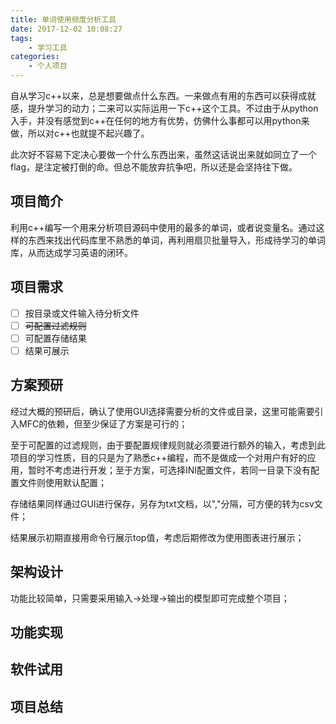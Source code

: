 ```yaml
---
title: 单词使用频度分析工具
date: 2017-12-02 10:08:27
tags:
	- 学习工具
categories:
	- 个人项目
---
```


自从学习c++以来，总是想要做点什么东西。一来做点有用的东西可以获得成就感，提升学习的动力；二来可以实际运用一下c++这个工具。不过由于从python入手，并没有感觉到c++在任何的地方有优势，仿佛什么事都可以用python来做，所以对c++也就提不起兴趣了。

此次好不容易下定决心要做一个什么东西出来，虽然这话说出来就如同立了一个flag，是注定被打倒的命。但总不能放弃抗争吧，所以还是会坚持往下做。

## 项目简介
利用c++编写一个用来分析项目源码中使用的最多的单词，或者说变量名。通过这样的东西来找出代码库里不熟悉的单词，再利用扇贝批量导入，形成待学习的单词库，从而达成学习英语的闭环。

## 项目需求
- [ ] 按目录或文件输入待分析文件
- [ ] ~~可配置过滤规则~~
- [ ] 可配置存储结果
- [ ] 结果可展示

## 方案预研
经过大概的预研后，确认了使用GUI选择需要分析的文件或目录，这里可能需要引入MFC的依赖，但至少保证了方案是可行的；

至于可配置的过滤规则，由于要配置规律规则就必须要进行额外的输入，考虑到此项目的学习性质，目的只是为了熟悉c++编程，而不是做成一个对用户有好的应用，暂时不考虑进行开发；至于方案，可选择INI配置文件，若同一目录下没有配置文件则使用默认配置；

存储结果同样通过GUI进行保存，另存为txt文档，以","分隔，可方便的转为csv文件；

结果展示初期直接用命令行展示top值，考虑后期修改为使用图表进行展示；

## 架构设计
功能比较简单，只需要采用输入->处理->输出的模型即可完成整个项目；

## 功能实现

## 软件试用

## 项目总结